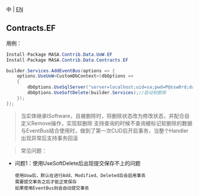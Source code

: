 中 | [EN](README.md)

## Contracts.EF

用例：

```C#
Install-Package MASA.Contrib.Data.UoW.EF
Install-Package MASA.Contrib.Data.Contracts.EF
```

```C#
builder.Services.AddEventBus(options => {
    options.UseUoW<CustomDbContext>(dbOptions =>
    {
        dbOptions.UseSqlServer("server=localhost;uid=sa;pwd=P@ssw0rd;database=identity");
        dbOptions.UseSoftDelete(builder.Services);//启动软删除
    });
});
```

> 当实体继承ISoftware，且被删除时，将删除状态改为修改状态，并配合自定义Remove操作，实现软删除
> 支持查询的时候不查询被标记软删除的数据
> 与EventBus结合使用时，做到了第一次CUD后开启事务，当整个Handler出现异常后支持事务回滚

> 常见问题：

- 问题1：使用UseSoftDelete后出现提交保存不上的问题

      使用Uow后，默认在进行Add、Modified、Deleted后会启用事务
      需要提交事务之后才能正常保存
      如果使用EventBus则会自动提交事务